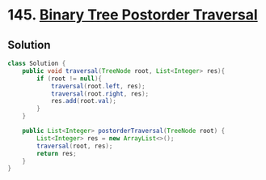 # 145. [Binary Tree Postorder Traversal](https://leetcode.com/problems/binary-tree-postorder-traversal/description/?envType=daily-question&envId=2024-08-25)

## Solution

```java
class Solution {
    public void traversal(TreeNode root, List<Integer> res){
        if (root != null){
            traversal(root.left, res);
            traversal(root.right, res);
            res.add(root.val);
        }
    }

    public List<Integer> postorderTraversal(TreeNode root) {
        List<Integer> res = new ArrayList<>();
        traversal(root, res);
        return res;
    }
}
```
